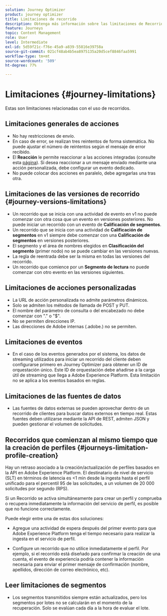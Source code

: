 ```yaml
---
solution: Journey Optimizer
product: journey optimizer
title: Limitaciones de recorrido
description: Obtenga más información sobre las limitaciones de Recorrido
feature: Journeys
topic: Content Management
role: User
level: Intermediate
exl-id: 5d59f21c-f76e-45a9-a839-55816e39758a
source-git-commit: 021cf48ab4b5ea8975135a20d5cef8846faa5991
workflow-type: tm+mt
source-wordcount: '509'
ht-degree: 77%

---
```


# Limitaciones {#journey-limitations}

Estas son limitaciones relacionadas con el uso de recorridos.

## Limitaciones generales de acciones

* No hay restricciones de envío. 
* En caso de error, se realizan tres reintentos de forma sistemática. No puede ajustar el número de reintentos según el mensaje de error recibido. 
* El **Reacción** le permite reaccionar a las acciones integradas (consulte esta [página](../building-journeys/reaction-events.md)). Si desea reaccionar a un mensaje enviado mediante una acción personalizada, debe configurar un evento dedicado. 
* No puede colocar dos acciones en paralelo, debe agregarlas una tras otra.

## Limitaciones de las versiones de recorrido {#journey-versions-limitations}

* Un recorrido que se inicia con una actividad de evento en v1 no puede comenzar con otra cosa que un evento en versiones posteriores. No puede iniciar un recorrido con un evento de **Calificación de segmentos**.
* Un recorrido que se inicia con una actividad de **Calificación de segmentos** en v1 siempre debe comenzar con una **Calificación de segmentos** en versiones posteriores.
* El segmento y el área de nombres elegidos en **Clasificación del segmento** (primer nodo) no se puede cambiar en las versiones nuevas.
* La regla de reentrada debe ser la misma en todas las versiones del recorrido.
* Un recorrido que comience por un **Segmento de lectura** no puede comenzar con otro evento en las versiones siguientes.
 

## Limitaciones de acciones personalizadas

* La URL de acción personalizada no admite parámetros dinámicos. 
* Solo se admiten los métodos de llamada de POST y PUT. 
* El nombre del parámetro de consulta o del encabezado no debe comenzar con &quot;.&quot; o &quot;$&quot;. 
* No se permiten direcciones IP. 
* Las direcciones de Adobe internas (.adobe.) no se permiten.
 

## Limitaciones de eventos

* En el caso de los eventos generados por el sistema, los datos de streaming utilizados para iniciar un recorrido del cliente deben configurarse primero en Journey Optimizer para obtener un ID de orquestación único. Este ID de orquestación debe añadirse a la carga útil de streaming que llega a Adobe Experience Platform. Esta limitación no se aplica a los eventos basados en reglas.
 

## Limitaciones de las fuentes de datos

* Las fuentes de datos externas se pueden aprovechar dentro de un recorrido de clientes para buscar datos externos en tiempo real. Estas fuentes deben utilizarse mediante la API de REST, admiten JSON y pueden gestionar el volumen de solicitudes.

## Recorridos que comienzan al mismo tiempo que la creación de perfiles {#journeys-limitation-profile-creation}

Hay un retraso asociado a la creación/actualización de perfiles basados en la API en Adobe Experience Platform. El destinatario de nivel de servicio (SLT) en términos de latencia es &lt;1 min desde la ingesta hasta el perfil unificado para el percentil 95 de las solicitudes, a un volumen de 20 000 solicitudes por segundo (RPS).

Si un Recorrido se activa simultáneamente para crear un perfil y comprueba o recupera inmediatamente la información del servicio de perfil, es posible que no funcione correctamente.

Puede elegir entre una de estas dos soluciones:

* Agregue una actividad de espera después del primer evento para que Adobe Experience Platform tenga el tiempo necesario para realizar la ingesta en el servicio de perfil.

* Configure un recorrido que no utilice inmediatamente el perfil. Por ejemplo, si el recorrido está diseñado para confirmar la creación de una cuenta, el evento de experiencia podría contener la información necesaria para enviar el primer mensaje de confirmación (nombre, apellidos, dirección de correo electrónico, etc).

## Leer limitaciones de segmentos

* Los segmentos transmitidos siempre están actualizados, pero los segmentos por lotes no se calcularán en el momento de la recuperación. Solo se evalúan cada día a la hora de evaluar el lote.
